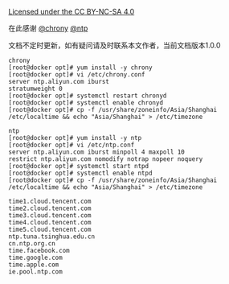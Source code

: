 [Licensed under the CC BY-NC-SA 4.0](https://creativecommons.org/licenses/by-nc-sa/4.0/deed.zh)

在此感谢 [@chrony](https://chrony.tuxfamily.org/download.html) [@ntp]()

文档不定时更新，如有疑问请及时联系本文作者，当前文档版本1.0.0

~~~
chrony
[root@docker opt]# yum install -y chrony
[root@docker opt]# vi /etc/chrony.conf
server ntp.aliyun.com iburst
stratumweight 0
[root@docker opt]# systemctl restart chronyd
[root@docker opt]# systemctl enable chronyd
[root@docker opt]# cp -f /usr/share/zoneinfo/Asia/Shanghai /etc/localtime && echo "Asia/Shanghai" > /etc/timezone

ntp
[root@docker opt]# yum install -y ntp
[root@docker opt]# vi /etc/ntp.conf
server ntp.aliyun.com iburst minpoll 4 maxpoll 10
restrict ntp.aliyun.com nomodify notrap nopeer noquery
[root@docker opt]# systemctl start ntpd
[root@docker opt]# systemctl enable ntpd
[root@docker opt]# cp -f /usr/share/zoneinfo/Asia/Shanghai /etc/localtime && echo "Asia/Shanghai" > /etc/timezone

time1.cloud.tencent.com 
time2.cloud.tencent.com 
time3.cloud.tencent.com
time4.cloud.tencent.com
time5.cloud.tencent.com
ntp.tuna.tsinghua.edu.cn
cn.ntp.org.cn
time.facebook.com
time.google.com
time.apple.com
ie.pool.ntp.com
~~~